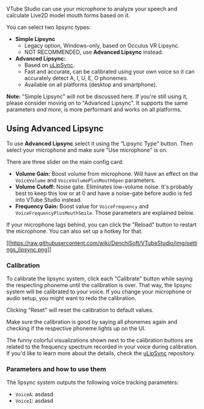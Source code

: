 VTube Studio can use your microphone to analyze your speech and calculate Live2D model mouth forms based on it.

You can select two lipsync types:
* **Simple Lipsync**
  * Legacy option, Windows-only, based on Occulus VR Lipsync.
  * NOT RECOMMENDED, use **Advanced Lipsync** instead.
* **Advanced Lipsync:**
  * Based on [uLipSync](https://github.com/hecomi/uLipSync).
  * Fast and accurate, can be calibrated using your own voice so it can accurately detect A, I, U, E, O phonemes.
  * Available on all platforms (desktop and smartphone).

**Note:** "Simple Lipsync" will not be discussed here. If you're still using it, please consider moving on to "Advanced Lipsync". It supports the same parameters _and more_, is more performant and works on all platforms.

## Using Advanced Lipsync

To use **Advanced Lipsync** select it using the "Lipsync Type" button. Then select your microphone and make sure "Use microphone" is on.

There are three slider on the main config card:

* **Volume Gain:** Boost volume from microphone. Will have an effect on the `VoiceVolume` and `VoiceVolumePlusMouthOpen` parameters.
* **Volume Cutoff:** Noise gate. Eliminates low-volume noise. It's probably best to keep this low or at 0 and have a noise-gate before audio is fed into VTube Studio instead.
* **Frequency Gain:** Boost value for `VoiceFrequency` and `VoiceFrequencyPlusMouthSmile`. Those parameters are explained below.

If your microphone lags behind, you can click the "Reload" button to restart the microphone. You can also set up a hotkey for that.

[[https://raw.githubusercontent.com/wiki/DenchiSoft/VTubeStudio/img/settings_lipsync.png]]

### Calibration

To calibrate the lipsync system, click each "Calibrate" button while saying the respecting phoneme until the calibration is over. That way, the lipsync system will be calibrated to your voice. If you change your microphone or audio setup, you might want to redo the calibration.

Clicking "Reset" will reset the calibration to default values.

Make sure the calibration is good by saying all phonemes again and checking if the respective phoneme lights up on the UI.

The funny colorful visualizations shown next to the calibration buttons are related to the frequency spectrum recorded in your voice during calibration. If you'd like to learn more about the details, check the [uLipSync](https://github.com/hecomi/uLipSync) repository.

### Parameters and how to use them

The lipsync system outputs the following voice tracking parameters:

* `VoiceA`: asdasd
* `VoiceI`: asdasd





